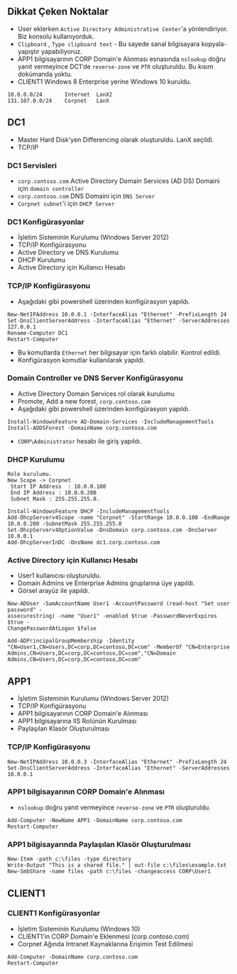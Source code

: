 
## Dikkat Çeken Noktalar

* User eklerken `Active Directory Administrative Center`'a yönlendiriyor. Biz konsolu kullanıyorduk.
* `Clipboard` , `Type clipboard text` - Bu sayede sanal bilgisayara kopyala-yapıştır yapabiliyoruz.
* APP1 bilgisayarının CORP Domain'e Alınması esnasında  `nslookup` doğru yanıt vermeyince DC1'de `reverse-zone` ve `PTR` oluşturuldu.
Bu kısım dokümanda yoktu.
* CLIENT1 Windows 8 Enterprise yerine Windows 10 kuruldu.


```
10.0.0.0/24       Internet  LanX2
131.107.0.0/24    Corpnet   LanX
```



## DC1

* Master Hard Disk'yen Differencing olarak oluşturuldu. LanX seçildi.
* TCP/IP 

### DC1 Servisleri
* `corp.contoso.com` Active Directory Domain Services (AD DS) Domaini için `domain controller`
* `corp.contoso.com` DNS Domaini için `DNS Server`
* `Corpnet subnet`'i için `DHCP Server`

### DC1 Konfigürasyonlar

* İşletim Sisteminin Kurulumu (Windows Server 2012)
* TCP/IP Konfigürasyonu
* Active Directory ve DNS Kurulumu
* DHCP Kurulumu
* Active Directory için Kullanıcı Hesabı

### TCP/IP Konfigürasyonu

* Aşağıdaki gibi powershell üzerinden konfigürasyon yapıldı.

```
New-NetIPAddress 10.0.0.1 -InterfaceAlias "Ethernet" -PrefixLength 24
Set-DnsClientServerAddress -InterfaceAlias "Ethernet" -ServerAddresses 127.0.0.1
Rename-Computer DC1
Restart-Computer
```

* Bu komutlarda `Ethernet` her bilgisayar için farklı olabilir. Kontrol edildi.
* Konfigürasyon komutlar kullanılarak yapıldı.

### Domain Controller ve DNS Server Konfigürasyonu

* Active Directory Domain Services rol olarak kurulumu
* Promote, Add a new forest, `corp.contoso.com`
* Aşağıdaki gibi powershell üzerinden konfigürasyon yapıldı.

```
Install-WindowsFeature AD-Domain-Services -IncludeManagementTools
Install-ADDSForest -DomainName corp.contoso.com 
```

* `CORP\Administrator` hesabı ile giriş yapıldı.


### DHCP Kurulumu

```
Role kurulumu.
New Scope -> Corpnet
 Start IP Address  : 10.0.0.100
 End IP Address : 10.0.0.200
 Subnet Mask : 255.255.255.0.

```


```
Install-WindowsFeature DHCP -IncludeManagementTools
Add-DhcpServerv4Scope -name "Corpnet" -StartRange 10.0.0.100 -EndRange 10.0.0.200 -SubnetMask 255.255.255.0
Set-DhcpServerv4OptionValue -DnsDomain corp.contoso.com -DnsServer 10.0.0.1
Add-DhcpServerInDC -DnsName dc1.corp.contoso.com 
```

### Active Directory için Kullanıcı Hesabı

* User1 kullanıcısı oluşturuldu.
* Domain Admins ve Enterprise Admins gruplarına üye yapıldı.
* Görsel arayüz ile yapıldı.

```
New-ADUser -SamAccountName User1 -AccountPassword (read-host "Set user password" -
assecurestring) -name "User1" -enabled $true -PasswordNeverExpires $true -
ChangePasswordAtLogon $false

Add-ADPrincipalGroupMembership -Identity
"CN=User1,CN=Users,DC=corp,DC=contoso,DC=com" -MemberOf "CN=Enterprise
Admins,CN=Users,DC=corp,DC=contoso,DC=com","CN=Domain
Admins,CN=Users,DC=corp,DC=contoso,DC=com" 
```

## APP1

* İşletim Sisteminin Kurulumu (Windows Server 2012)
* TCP/IP Konfigürasyonu
* APP1 bilgisayarının CORP Domain'e Alınması
* APP1 bilgisayarına IIS Rolünün Kurulması
* Paylaşılan Klasör Oluşturulması


### TCP/IP Konfigürasyonu

```
New-NetIPAddress 10.0.0.3 -InterfaceAlias "Ethernet" -PrefixLength 24
Set-DnsClientServerAddress -InterfaceAlias "Ethernet" -ServerAddresses 10.0.0.1 
```

### APP1 bilgisayarının CORP Domain'e Alınması

* `nslookup` doğru yanıt vermeyince `reverse-zone` ve `PTR` oluşturuldu.

```
Add-Computer -NewName APP1 -DomainName corp.contoso.com
Restart-Computer 
```

### APP1 bilgisayarında Paylaşılan Klasör Oluşturulması

```
New-Item -path c:\files -type directory
Write-Output "This is a shared file." | out-file c:\files\example.txt
New-SmbShare -name files -path c:\files -changeaccess CORP\User1 
```

## CLIENT1

### CLIENT1 Konfigürasyonlar

* İşletim Sisteminin Kurulumu (Windows 10)
* CLIENT1'in CORP Domain'e Eklenmesi (corp.contoso.com)
* Corpnet Ağında Intranet Kaynaklarına Erişimin Test Edilmesi

```
Add-Computer -DomainName corp.contoso.com
Restart-Computer 
```



